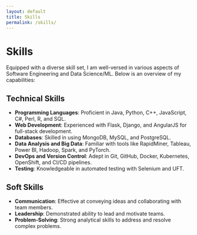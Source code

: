 ```yaml
---
layout: default
title: Skills
permalink: /skills/
---
```


# Skills

Equipped with a diverse skill set, I am well-versed in various aspects of Software Engineering and Data Science/ML. Below is an overview of my capabilities:

## Technical Skills

- **Programming Languages**: Proficient in Java, Python, C++, JavaScript, C#, Perl, R, and SQL.
- **Web Development**: Experienced with Flask, Django, and AngularJS for full-stack development.
- **Databases**: Skilled in using MongoDB, MySQL, and PostgreSQL.
- **Data Analysis and Big Data**: Familiar with tools like RapidMiner, Tableau, Power BI, Hadoop, Spark, and PyTorch.
- **DevOps and Version Control**: Adept in Git, GitHub, Docker, Kubernetes, OpenShift, and CI/CD pipelines.
- **Testing**: Knowledgeable in automated testing with Selenium and UFT.

## Soft Skills

- **Communication**: Effective at conveying ideas and collaborating with team members.
- **Leadership**: Demonstrated ability to lead and motivate teams.
- **Problem-Solving**: Strong analytical skills to address and resolve complex problems.
